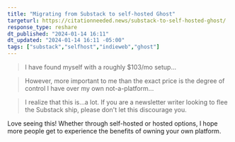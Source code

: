 ```yaml
---
title: "Migrating from Substack to self-hosted Ghost"
targeturl: https://citationneeded.news/substack-to-self-hosted-ghost/ 
response_type: reshare
dt_published: "2024-01-14 16:11"
dt_updated: "2024-01-14 16:11 -05:00"
tags: ["substack","selfhost","indieweb","ghost"]
---
```


> I have found myself with a roughly $103/mo setup...

> However, more important to me than the exact price is the degree of control I have over my own not-a-platform...

> I realize that this is...a lot. If you are a newsletter writer looking to flee the Substack ship, please don't let this discourage you.

Love seeing this! Whether through self-hosted or hosted options, I hope more people get to experience the benefits of owning your own platform.
